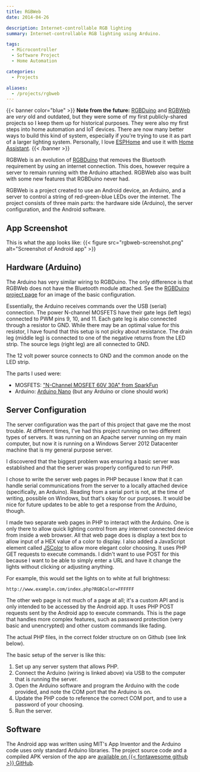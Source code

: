 ```yaml
---
title: RGBWeb
date: 2014-04-26

description: Internet-controllable RGB lighting
summary: Internet-controllable RGB lighting using Arduino.

tags:
  - Microcontroller
  - Software Project
  - Home Automation

categories:
  - Projects

aliases:
  - /projects/rgbweb
---
```


{{< banner color="blue" >}}
**Note from the future:** [RGBDuino](/posts/rgbduino) and [RGBWeb](/posts/rgbweb) are _very_ old and outdated, but they were some of my first publicly-shared projects so I keep them up for historical purposes. They were also my first steps into home automation and IoT devices.
There are now many better ways to build this kind of system, especially if you're trying to use it as part of a larger lighting system. Personally, I love [ESPHome](https://esphome.io/) and use it with [Home Assistant](https://www.home-assistant.io/).
{{< /banner >}}

RGBWeb is an evolution of [RGBDuino](/posts/rgbduino) that removes the Bluetooth requirement by using an internet connection. This does, however require a server to remain running with the Arduino attached. RGBWeb also was built with some new features that RGBDuino never had.

RGBWeb is a project created to use an Android device, an Arduino, and a server to control a string of red-green-blue LEDs over the internet. The project consists of three main parts: the hardware side (Arduino), the server configuration, and the Android software.

## App Screenshot

This is what the app looks like:
{{< figure src="rgbweb-screenshot.png" alt="Screenshot of Android app" >}}

## Hardware (Arduino)

The Arduino has very similar wiring to RGBDuino. The only difference is that RGBWeb does not have the Bluetooth module attached. See the [RGBDuino project page](/posts/rgbduino) for an image of the basic configuration.

Essentially, the Arduino receives commands over the USB (serial) connection. The power N-channel MOSFETS have their gate legs (left legs) connected to PWM pins 9, 10, and 11. Each gate leg is also connected through a resistor to GND. While there may be an optimal value for this resistor, I have found that this setup is not picky about resistance. The drain leg (middle leg) is connected to one of the negative returns from the LED strip. The source legs (right leg) are all connected to GND.

The 12 volt power source connects to GND and the common anode on the LED strip.

The parts I used were:

- MOSFETS: ["N-Channel MOSFET 60V 30A" from SparkFun](https://www.sparkfun.com/products/10213)
- Arduino: [Arduino Nano](https://www.arduino.cc/en/Main/ArduinoBoardNano) (but any Arduino or clone should work)

## Server Configuration

The server configuration was the part of this project that gave me the most trouble. At different times, I've had this project running on two different types of servers. It was running on an Apache server running on my main computer, but now it is running on a Windows Server 2012 Datacenter machine that is my general purpose server.

I discovered that the biggest problem was ensuring a basic server was established and that the server was properly configured to run PHP.

I chose to write the server web pages in PHP because I know that it can handle serial communications from the server to a locally attached device (specifically, an Arduino). Reading from a serial port is not, at the time of writing, possible on Windows, but that's okay for our purposes. It would be nice for future updates to be able to get a response from the Arduino, though.

I made two separate web pages in PHP to interact with the Arduino. One is only there to allow quick lighting control from any internet connected device from inside a web browser. All that web page does is display a text box to allow input of a HEX value of a color to display. I also added a JavaScript element called [JSColor](http://jscolor.com/) to allow more elegant color choosing. It uses PHP GET requests to execute commands. I didn't want to use POST for this because I want to be able to simply enter a URL and have it change the lights without clicking or adjusting anything.

For example, this would set the lights on to white at full brightness:

```plaintext
http://www.example.com/index.php?RGBColor=FFFFFF
```

The other web page is not much of a page at all; it's a custom API and is only intended to be accessed by the Android app. It uses PHP POST requests sent by the Android app to execute commands. This is the page that handles more complex features, such as password protection (very basic and unencrypted) and other custom commands like fading.

The actual PHP files, in the correct folder structure on on Github (see link below).

The basic setup of the server is like this:

1. Set up any server system that allows PHP.
1. Connect the Arduino (wiring is linked above) via USB to the computer that is running the server.
1. Open the Arduino software and program the Arduino with the code provided, and note the COM port that the Arduino is on.
1. Update the PHP code to reference the correct COM port, and to use a password of your choosing.
1. Run the server.

## Software

The Android app was written using MIT's App Inventor and the Arduino code uses only standard Arduino libraries. The project source code and a compiled APK version of the app are [available on {{< fontawesome github >}} GitHub](https://github.com/corbanmailloux/RGBWeb).
